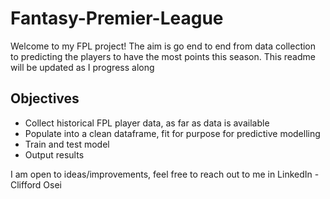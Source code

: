 # Fantasy-Premier-League

Welcome to my FPL project! The aim is go end to end from data collection to predicting the players to have the most points this season.
This readme will be updated as I progress along

## Objectives
- Collect historical FPL player data, as far as data is available
- Populate into a clean dataframe, fit for purpose for predictive modelling
- Train and test model
- Output results

I am open to ideas/improvements, feel free to reach out to me in LinkedIn - Clifford Osei
